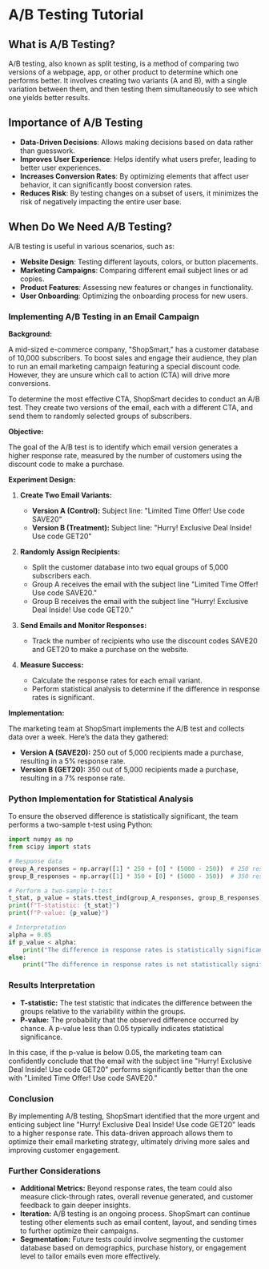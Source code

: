 # A/B Testing Tutorial

## What is A/B Testing?

A/B testing, also known as split testing, is a method of comparing two versions of a webpage, app, or other product to determine which one performs better. It involves creating two variants (A and B), with a single variation between them, and then testing them simultaneously to see which one yields better results.

## Importance of A/B Testing

- **Data-Driven Decisions**: Allows making decisions based on data rather than guesswork.
- **Improves User Experience**: Helps identify what users prefer, leading to better user experiences.
- **Increases Conversion Rates**: By optimizing elements that affect user behavior, it can significantly boost conversion rates.
- **Reduces Risk**: By testing changes on a subset of users, it minimizes the risk of negatively impacting the entire user base.

## When Do We Need A/B Testing?

A/B testing is useful in various scenarios, such as:

- **Website Design**: Testing different layouts, colors, or button placements.
- **Marketing Campaigns**: Comparing different email subject lines or ad copies.
- **Product Features**: Assessing new features or changes in functionality.
- **User Onboarding**: Optimizing the onboarding process for new users.

### Implementing A/B Testing in an Email Campaign

**Background:**

A mid-sized e-commerce company, "ShopSmart," has a customer database of 10,000 subscribers. To boost sales and engage their audience, they plan to run an email marketing campaign featuring a special discount code. However, they are unsure which call to action (CTA) will drive more conversions. 

To determine the most effective CTA, ShopSmart decides to conduct an A/B test. They create two versions of the email, each with a different CTA, and send them to randomly selected groups of subscribers.

**Objective:**

The goal of the A/B test is to identify which email version generates a higher response rate, measured by the number of customers using the discount code to make a purchase.

**Experiment Design:**

1. **Create Two Email Variants:**
   - **Version A (Control):** Subject line: "Limited Time Offer! Use code SAVE20"
   - **Version B (Treatment):** Subject line: "Hurry! Exclusive Deal Inside! Use code GET20"

2. **Randomly Assign Recipients:**
   - Split the customer database into two equal groups of 5,000 subscribers each.
   - Group A receives the email with the subject line "Limited Time Offer! Use code SAVE20."
   - Group B receives the email with the subject line "Hurry! Exclusive Deal Inside! Use code GET20."

3. **Send Emails and Monitor Responses:**
   - Track the number of recipients who use the discount codes SAVE20 and GET20 to make a purchase on the website.

4. **Measure Success:**
   - Calculate the response rates for each email variant.
   - Perform statistical analysis to determine if the difference in response rates is significant.

**Implementation:**

The marketing team at ShopSmart implements the A/B test and collects data over a week. Here’s the data they gathered:

- **Version A (SAVE20):** 250 out of 5,000 recipients made a purchase, resulting in a 5% response rate.
- **Version B (GET20):** 350 out of 5,000 recipients made a purchase, resulting in a 7% response rate.

### Python Implementation for Statistical Analysis

To ensure the observed difference is statistically significant, the team performs a two-sample t-test using Python:

```python
import numpy as np
from scipy import stats

# Response data
group_A_responses = np.array([1] * 250 + [0] * (5000 - 250))  # 250 responses out of 5000
group_B_responses = np.array([1] * 350 + [0] * (5000 - 350))  # 350 responses out of 5000

# Perform a two-sample t-test
t_stat, p_value = stats.ttest_ind(group_A_responses, group_B_responses)
print(f"T-statistic: {t_stat}")
print(f"P-value: {p_value}")

# Interpretation
alpha = 0.05
if p_value < alpha:
    print("The difference in response rates is statistically significant.")
else:
    print("The difference in response rates is not statistically significant.")
```

### Results Interpretation

- **T-statistic:** The test statistic that indicates the difference between the groups relative to the variability within the groups.
- **P-value:** The probability that the observed difference occurred by chance. A p-value less than 0.05 typically indicates statistical significance.

In this case, if the p-value is below 0.05, the marketing team can confidently conclude that the email with the subject line "Hurry! Exclusive Deal Inside! Use code GET20" performs significantly better than the one with "Limited Time Offer! Use code SAVE20."

### Conclusion

By implementing A/B testing, ShopSmart identified that the more urgent and enticing subject line "Hurry! Exclusive Deal Inside! Use code GET20" leads to a higher response rate. This data-driven approach allows them to optimize their email marketing strategy, ultimately driving more sales and improving customer engagement.

### Further Considerations

- **Additional Metrics:** Beyond response rates, the team could also measure click-through rates, overall revenue generated, and customer feedback to gain deeper insights.
- **Iteration:** A/B testing is an ongoing process. ShopSmart can continue testing other elements such as email content, layout, and sending times to further optimize their campaigns.
- **Segmentation:** Future tests could involve segmenting the customer database based on demographics, purchase history, or engagement level to tailor emails even more effectively.
